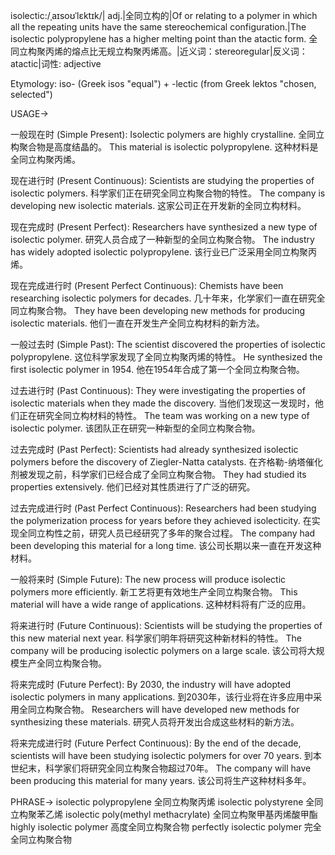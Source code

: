 isolectic:/ˌaɪsoʊˈlɛktɪk/| adj.|全同立构的|Of or relating to a polymer in which all the repeating units have the same stereochemical configuration.|The isolectic polypropylene has a higher melting point than the atactic form. 全同立构聚丙烯的熔点比无规立构聚丙烯高。|近义词：stereoregular|反义词：atactic|词性: adjective

Etymology: iso- (Greek isos "equal") + -lectic (from Greek lektos "chosen, selected")

USAGE->

一般现在时 (Simple Present):
Isolectic polymers are highly crystalline. 全同立构聚合物是高度结晶的。
This material is isolectic polypropylene.  这种材料是全同立构聚丙烯。

现在进行时 (Present Continuous):
Scientists are studying the properties of isolectic polymers. 科学家们正在研究全同立构聚合物的特性。
The company is developing new isolectic materials.  这家公司正在开发新的全同立构材料。

现在完成时 (Present Perfect):
Researchers have synthesized a new type of isolectic polymer. 研究人员合成了一种新型的全同立构聚合物。
The industry has widely adopted isolectic polypropylene.  该行业已广泛采用全同立构聚丙烯。

现在完成进行时 (Present Perfect Continuous):
Chemists have been researching isolectic polymers for decades.  几十年来，化学家们一直在研究全同立构聚合物。
They have been developing new methods for producing isolectic materials.  他们一直在开发生产全同立构材料的新方法。

一般过去时 (Simple Past):
The scientist discovered the properties of isolectic polypropylene.  这位科学家发现了全同立构聚丙烯的特性。
He synthesized the first isolectic polymer in 1954.  他在1954年合成了第一个全同立构聚合物。


过去进行时 (Past Continuous):
They were investigating the properties of isolectic materials when they made the discovery.  当他们发现这一发现时，他们正在研究全同立构材料的特性。
The team was working on a new type of isolectic polymer.  该团队正在研究一种新型的全同立构聚合物。


过去完成时 (Past Perfect):
Scientists had already synthesized isolectic polymers before the discovery of Ziegler-Natta catalysts.  在齐格勒-纳塔催化剂被发现之前，科学家们已经合成了全同立构聚合物。
They had studied its properties extensively.  他们已经对其性质进行了广泛的研究。

过去完成进行时 (Past Perfect Continuous):
Researchers had been studying the polymerization process for years before they achieved isolecticity.  在实现全同立构性之前，研究人员已经研究了多年的聚合过程。
The company had been developing this material for a long time.  该公司长期以来一直在开发这种材料。

一般将来时 (Simple Future):
The new process will produce isolectic polymers more efficiently.  新工艺将更有效地生产全同立构聚合物。
This material will have a wide range of applications.  这种材料将有广泛的应用。

将来进行时 (Future Continuous):
Scientists will be studying the properties of this new material next year.  科学家们明年将研究这种新材料的特性。
The company will be producing isolectic polymers on a large scale.  该公司将大规模生产全同立构聚合物。

将来完成时 (Future Perfect):
By 2030, the industry will have adopted isolectic polymers in many applications.  到2030年，该行业将在许多应用中采用全同立构聚合物。
Researchers will have developed new methods for synthesizing these materials.  研究人员将开发出合成这些材料的新方法。

将来完成进行时 (Future Perfect Continuous):
By the end of the decade, scientists will have been studying isolectic polymers for over 70 years. 到本世纪末，科学家们将研究全同立构聚合物超过70年。
The company will have been producing this material for many years.  该公司将生产这种材料多年。


PHRASE->
isolectic polypropylene 全同立构聚丙烯
isolectic polystyrene 全同立构聚苯乙烯
isolectic poly(methyl methacrylate) 全同立构聚甲基丙烯酸甲酯
highly isolectic polymer 高度全同立构聚合物
perfectly isolectic polymer 完全全同立构聚合物
